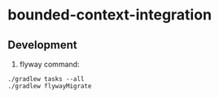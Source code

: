 # bounded-context-integration

## Development
1. flyway command:
```
./gradlew tasks --all
./gradlew flywayMigrate

```